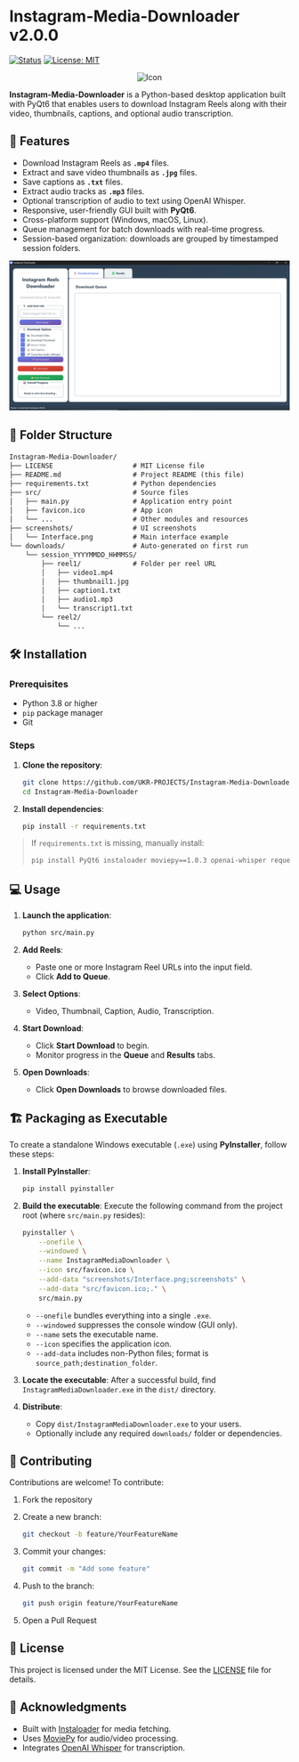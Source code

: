 # Instagram-Media-Downloader v2.0.0

[![Status](https://img.shields.io/badge/status-active-47c219.svg)](#) [![License: MIT](https://img.shields.io/badge/License-MIT-yellow.svg)](LICENSE)

<p align="center">
    <img src="src/favicon.ico" alt="Icon" width="80" height="80" />
</p>

**Instagram-Media-Downloader** is a Python-based desktop application built with PyQt6 that enables users to download Instagram Reels along with their video, thumbnails, captions, and optional audio transcription.

## 🚀 Features

* Download Instagram Reels as **`.mp4`** files.
* Extract and save video thumbnails as **`.jpg`** files.
* Save captions as **`.txt`** files.
* Extract audio tracks as **`.mp3`** files.
* Optional transcription of audio to text using OpenAI Whisper.
* Responsive, user-friendly GUI built with **PyQt6**.
* Cross-platform support (Windows, macOS, Linux).
* Queue management for batch downloads with real-time progress.
* Session-based organization: downloads are grouped by timestamped session folders.

![Interface](screenshots/Interface.png)

## 📂 Folder Structure

```plaintext
Instagram-Media-Downloader/
├── LICENSE                    # MIT License file
├── README.md                  # Project README (this file)
├── requirements.txt           # Python dependencies
├── src/                       # Source files
│   ├── main.py                # Application entry point
│   ├── favicon.ico            # App icon
│   └── ...                    # Other modules and resources
├── screenshots/               # UI screenshots
│   └── Interface.png          # Main interface example
└── downloads/                 # Auto-generated on first run
    └── session_YYYYMMDD_HHMMSS/
        ├── reel1/             # Folder per reel URL
        │   ├── video1.mp4
        │   ├── thumbnail1.jpg
        │   ├── caption1.txt
        │   ├── audio1.mp3
        │   └── transcript1.txt
        └── reel2/
            └── ...
```

## 🛠️ Installation

### Prerequisites

* Python 3.8 or higher
* `pip` package manager
* Git

### Steps

1. **Clone the repository**:

   ```bash
   git clone https://github.com/UKR-PROJECTS/Instagram-Media-Downloader.git
   cd Instagram-Media-Downloader
   ```
2. **Install dependencies**:

   ```bash
   pip install -r requirements.txt
   ```

> If `requirements.txt` is missing, manually install:
>
> ```bash
> pip install PyQt6 instaloader moviepy==1.0.3 openai-whisper requests pillow
> ```

## 💻 Usage

1. **Launch the application**:

   ```bash
   python src/main.py
   ```
2. **Add Reels**:

   * Paste one or more Instagram Reel URLs into the input field.
   * Click **Add to Queue**.
3. **Select Options**:

   * Video, Thumbnail, Caption, Audio, Transcription.
4. **Start Download**:

   * Click **Start Download** to begin.
   * Monitor progress in the **Queue** and **Results** tabs.
5. **Open Downloads**:

   * Click **Open Downloads** to browse downloaded files.

## 🏗️ Packaging as Executable

To create a standalone Windows executable (`.exe`) using **PyInstaller**, follow these steps:

1. **Install PyInstaller**:

   ```bash
   pip install pyinstaller
   ```

2. **Build the executable**:
   Execute the following command from the project root (where `src/main.py` resides):

   ```bash
   pyinstaller \
       --onefile \
       --windowed \
       --name InstagramMediaDownloader \
       --icon src/favicon.ico \
       --add-data "screenshots/Interface.png;screenshots" \
       --add-data "src/favicon.ico;." \
       src/main.py
   ```

   * `--onefile` bundles everything into a single `.exe`.
   * `--windowed` suppresses the console window (GUI only).
   * `--name` sets the executable name.
   * `--icon` specifies the application icon.
   * `--add-data` includes non-Python files; format is `source_path;destination_folder`.

3. **Locate the executable**:
   After a successful build, find `InstagramMediaDownloader.exe` in the `dist/` directory.

4. **Distribute**:

   * Copy `dist/InstagramMediaDownloader.exe` to your users.
   * Optionally include any required `downloads/` folder or dependencies.

## 🤝 Contributing

Contributions are welcome! To contribute:

1. Fork the repository
2. Create a new branch:

   ```bash
   git checkout -b feature/YourFeatureName
   ```
3. Commit your changes:

   ```bash
   git commit -m "Add some feature"
   ```
4. Push to the branch:

   ```bash
   git push origin feature/YourFeatureName
   ```
5. Open a Pull Request

## 📜 License

This project is licensed under the MIT License. See the [LICENSE](LICENSE) file for details.

## 🙏 Acknowledgments

* Built with [Instaloader](https://instaloader.github.io/) for media fetching.
* Uses [MoviePy](https://github.com/Zulko/moviepy) for audio/video processing.
* Integrates [OpenAI Whisper](https://github.com/openai/whisper) for transcription.

